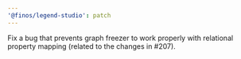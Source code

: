 ```yaml
---
'@finos/legend-studio': patch
---
```


Fix a bug that prevents graph freezer to work properly with relational property mapping (related to the changes in #207).
